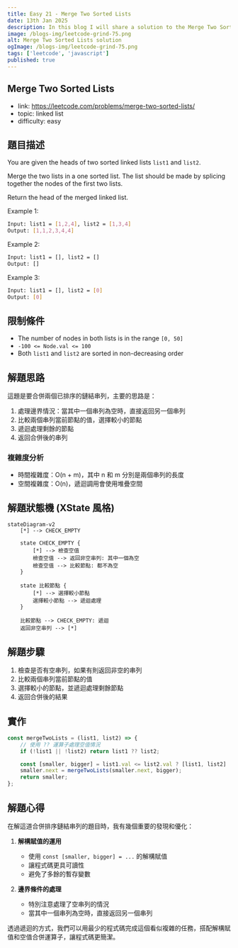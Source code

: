 ```yaml
---
title: Easy 21 - Merge Two Sorted Lists
date: 13th Jan 2025
description: In this blog I will share a solution to the Merge Two Sorted Lists problem.
image: /blogs-img/leetcode-grind-75.png
alt: Merge Two Sorted Lists solution
ogImage: /blogs-img/leetcode-grind-75.png
tags: ['leetcode', 'javascript']
published: true
---
```


## Merge Two Sorted Lists

- link: https://leetcode.com/problems/merge-two-sorted-lists/
- topic: linked list
- difficulty: easy

## 題目描述

You are given the heads of two sorted linked lists `list1` and `list2`.

Merge the two lists in a one sorted list. The list should be made by splicing together the nodes of the first two lists.

Return the head of the merged linked list.

Example 1:

```bash
Input: list1 = [1,2,4], list2 = [1,3,4]
Output: [1,1,2,3,4,4]
```

Example 2:

```bash
Input: list1 = [], list2 = []
Output: []
```

Example 3:

```bash
Input: list1 = [], list2 = [0]
Output: [0]
```

## 限制條件

- The number of nodes in both lists is in the range `[0, 50]`
- `-100 <= Node.val <= 100`
- Both `list1` and `list2` are sorted in non-decreasing order

## 解題思路

這題是要合併兩個已排序的鏈結串列，主要的思路是：

1. 處理邊界情況：當其中一個串列為空時，直接返回另一個串列
2. 比較兩個串列當前節點的值，選擇較小的節點
3. 遞迴處理剩餘的節點
4. 返回合併後的串列

### 複雜度分析

- 時間複雜度：O(n + m)，其中 n 和 m 分別是兩個串列的長度
- 空間複雜度：O(n)，遞迴調用會使用堆疊空間

## 解題狀態機 (XState 風格)

```mermaid
stateDiagram-v2
    [*] --> CHECK_EMPTY
    
    state CHECK_EMPTY {
        [*] --> 檢查空值
        檢查空值 --> 返回非空串列: 其中一個為空
        檢查空值 --> 比較節點: 都不為空
    }
    
    state 比較節點 {
        [*] --> 選擇較小節點
        選擇較小節點 --> 遞迴處理
    }
    
    比較節點 --> CHECK_EMPTY: 遞迴
    返回非空串列 --> [*]
```

## 解題步驟

1. 檢查是否有空串列，如果有則返回非空的串列
2. 比較兩個串列當前節點的值
3. 選擇較小的節點，並遞迴處理剩餘節點
4. 返回合併後的結果

## 實作

```javascript
const mergeTwoLists = (list1, list2) => {
    // 使用 ?? 運算子處理空值情況
    if (!list1 || !list2) return list1 ?? list2;

    const [smaller, bigger] = list1.val <= list2.val ? [list1, list2] : [list2, list1];
    smaller.next = mergeTwoLists(smaller.next, bigger);
    return smaller;
};
```

## 解題心得

在解這道合併排序鏈結串列的題目時，我有幾個重要的發現和優化：

1. **解構賦值的運用**
   - 使用 `const [smaller, bigger] = ...` 的解構賦值
   - 讓程式碼更具可讀性
   - 避免了多餘的暫存變數

2. **邊界條件的處理**
   - 特別注意處理了空串列的情況
   - 當其中一個串列為空時，直接返回另一個串列

透過遞迴的方式，我們可以用最少的程式碼完成這個看似複雜的任務，搭配解構賦值和空值合併運算子，讓程式碼更簡潔。
